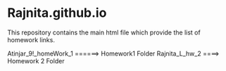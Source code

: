 # Rajnita.github.io

This repository contains the main html file which provide the list of homework links.

Atinjar_9!_homeWork_1 ======> Homework1 Folder
Rajnita_L_hw_2 ====> Homework 2 Folder
